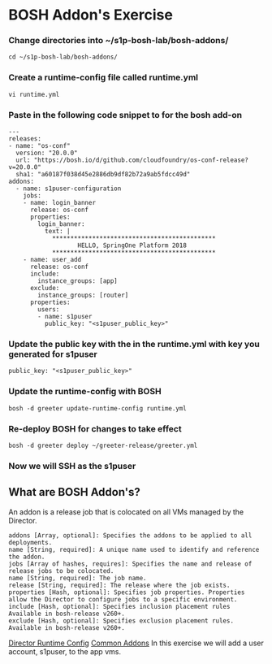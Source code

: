 # BOSH Addon's Exercise
### Change directories into ~/s1p-bosh-lab/bosh-addons/
```
cd ~/s1p-bosh-lab/bosh-addons/
```
### Create a runtime-config file called runtime.yml
```
vi runtime.yml
```
### Paste in the following code snippet to for the bosh add-on
```
---
releases:
- name: "os-conf"
  version: "20.0.0"
  url: "https://bosh.io/d/github.com/cloudfoundry/os-conf-release?v=20.0.0"
  sha1: "a60187f038d45e2886db9df82b72a9ab5fdcc49d"
addons:
  - name: s1puser-configuration
    jobs:
    - name: login_banner
      release: os-conf
      properties:
        login_banner:
          text: |
            *********************************************
                   HELLO, SpringOne Platform 2018
            *********************************************
    - name: user_add
      release: os-conf
      include:
        instance_groups: [app]
      exclude:
        instance_groups: [router]
      properties:
        users:
        - name: s1puser
          public_key: "<s1puser_public_key>"
```
### Update the public key with the in the runtime.yml with key you generated for s1puser
```
public_key: "<s1puser_public_key>"
```
### Update the runtime-config with BOSH
```
bosh -d greeter update-runtime-config runtime.yml
```
### Re-deploy BOSH for changes to take effect
```
bosh -d greeter deploy ~/greeter-release/greeter.yml
```
### Now we will SSH as the s1puser
## What are BOSH Addon's?
An addon is a release job that is colocated on all VMs managed by the Director.
```
addons [Array, optional]: Specifies the addons to be applied to all deployments.
name [String, required]: A unique name used to identify and reference the addon.
jobs [Array of hashes, requires]: Specifies the name and release of release jobs to be colocated.
name [String, required]: The job name.
release [String, required]: The release where the job exists.
properties [Hash, optional]: Specifies job properties. Properties allow the Director to configure jobs to a specific environment.
include [Hash, optional]: Specifies inclusion placement rules Available in bosh-release v260+.
exclude [Hash, optional]: Specifies exclusion placement rules. Available in bosh-release v260+.
```
[Director Runtime Config](https://bosh.io/docs/runtime-config/#addons)
[Common Addons](https://bosh.io/docs/addons-common/)
In this exercise we will add a user account, s1puser, to the app vms.
